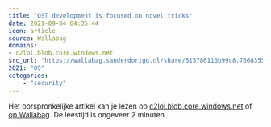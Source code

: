 ```yaml
---
title: "OST development is focused on novel tricks"
date: 2021-09-04 04:35:44
icon: article
source: Wallabag
domains:
- c2lol.blob.core.windows.net
src_url: "https://wallabag.sanderdorigo.nl/share/615786110b99c8.76683552"
2021: "09"
categories:
    - "security"
---
```

Het oorspronkelijke artikel kan je lezen op [c2lol.blob.core.windows.net](https://c2lol.blob.core.windows.net/text/faction.txt) of [op Wallabag](https://wallabag.sanderdorigo.nl/share/615786110b99c8.76683552). De leestijd is ongeveer 2 minuten.